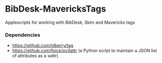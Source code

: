 BibDesk-MavericksTags
=====================

Applescripts for working with BibDesk, Skim and Mavericks tags

### Dependencies

- https://github.com/jdberry/tag 
- https://github.com/foice/pyXattr (a Python script to maintain a JSON list of attributes as a xattr)
